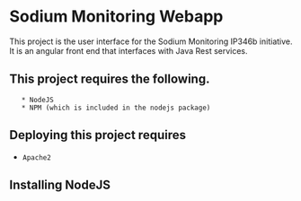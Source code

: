 # Sodium Monitoring Webapp
This project is the user interface for the Sodium Monitoring IP346b initiative. It is an angular front end that interfaces with Java Rest services. 

## This project requires the following. 

```* Git
   * NodeJS
   * NPM (which is included in the nodejs package)
```

## Deploying this project requires
* `Apache2`
## Installing NodeJS 